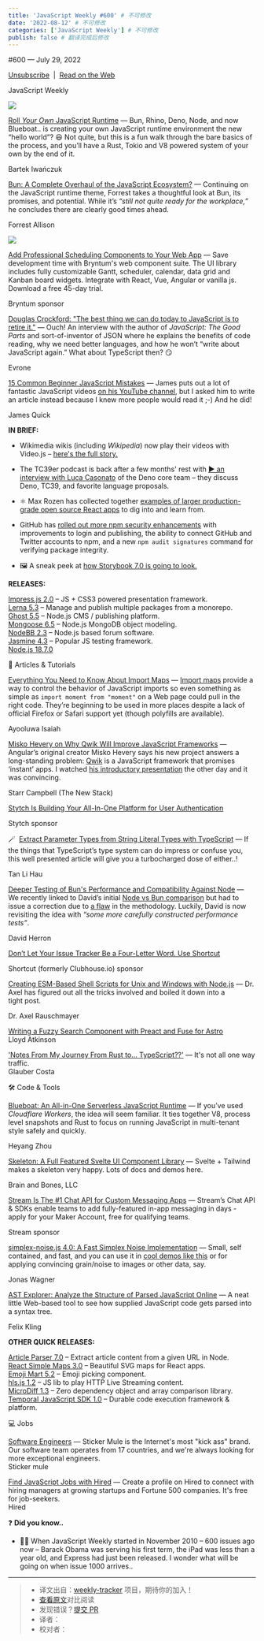 ```yaml
---
title: 'JavaScript Weekly #600' # 不可修改
date: '2022-08-12' # 不可修改
categories: ['JavaScript Weekly'] # 不可修改
publish: false # 翻译完成后修改
---
```


<!--以上是预览信息，图片一张或限制百字左右，前者优先，全文请使用二级及以下标题-->
<!-- more -->

#​600 — July 29, 2022

[Unsubscribe](https://javascriptweekly.com/link/126974/web)  |  [Read on the Web](https://javascriptweekly.com/link/126975/web)

JavaScript Weekly

[![](https://res.cloudinary.com/cpress/image/upload/w_1280,e_sharpen:60/vauznv9xcrp6ongaemdk.jpg)](https://javascriptweekly.com/link/126976/web)

[Roll _Your Own_ JavaScript Runtime](https://javascriptweekly.com/link/126976/web "deno.com") — Bun, Rhino, Deno, Node, and now Blueboat.. is creating your own JavaScript runtime environment the new “hello world”? 😆 Not quite, but this is a fun walk through the bare basics of the process, and you’ll have a Rust, Tokio and V8 powered system of your own by the end of it.

Bartek Iwańczuk

[Bun: A Complete Overhaul of the JavaScript Ecosystem?](https://javascriptweekly.com/link/126977/web "www.lunasec.io") — Continuing on the JavaScript runtime theme, Forrest takes a thoughtful look at Bun, its promises, and potential. While it’s _“still not quite ready for the workplace,”_ he concludes there are clearly good times ahead.

Forrest Allison

[![](https://copm.s3.amazonaws.com/3db1ba3f.png)](https://javascriptweekly.com/link/126978/web)

[Add Professional Scheduling Components to Your Web App](https://javascriptweekly.com/link/126978/web "bryntum.com") — Save development time with Bryntum's web component suite. The UI library includes fully customizable Gantt, scheduler, calendar, data grid and Kanban board widgets. Integrate with React, Vue, Angular or vanilla js. Download a free 45-day trial.

Bryntum sponsor

[Douglas Crockford: "The best thing we can do today to JavaScript is to retire it."](https://javascriptweekly.com/link/126979/web "evrone.com") — Ouch! An interview with the author of _JavaScript: The Good Parts_ and sort-of-inventor of JSON where he explains the benefits of code reading, why we need better languages, and how he won’t “write about JavaScript again.” What about TypeScript then? 😏

Evrone

[15 Common Beginner JavaScript Mistakes](https://javascriptweekly.com/link/127016/web "www.jamesqquick.com") — James puts out a lot of fantastic JavaScript videos [on his YouTube channel](https://javascriptweekly.com/link/127017/web), but I asked him to write an article instead because I knew more people would read it ;-) And he did!

James Quick

**IN BRIEF:**

*   Wikimedia wikis (including _Wikipedia_) now play their videos with Video.js – [here's the full story.](https://javascriptweekly.com/link/126983/web)
    
*   The TC39er podcast is back after a few months' rest with [▶️ an interview with Luca Casonato](https://javascriptweekly.com/link/126982/web) of the Deno core team – they discuss Deno, TC39, and favorite language proposals.
    
*   ⚛️ Max Rozen has collected together [examples of larger production-grade open source React apps](https://javascriptweekly.com/link/127003/web) to dig into and learn from.
    
*   GitHub has [rolled out more npm security enhancements](https://javascriptweekly.com/link/126980/web) with improvements to login and publishing, the ability to connect GitHub and Twitter accounts to npm, and a new `npm audit signatures` command for verifying package integrity.
    
*   🖼 A sneak peek at [how Storybook 7.0 is going to look.](https://javascriptweekly.com/link/126981/web)
    

**RELEASES:**

[Impress.js 2.0](https://javascriptweekly.com/link/127019/web) – JS + CSS3 powered presentation framework.  
[Lerna 5.3](https://javascriptweekly.com/link/126984/web) – Manage and publish multiple packages from a monorepo.  
[Ghost 5.5](https://javascriptweekly.com/link/126985/web) – Node.js CMS / publishing platform.  
[Mongoose 6.5](https://javascriptweekly.com/link/126986/web) – Node.js MongoDB object modeling.  
[NodeBB 2.3](https://javascriptweekly.com/link/126987/web) – Node.js based forum software.  
[Jasmine 4.3](https://javascriptweekly.com/link/126988/web) – Popular JS testing framework.  
[Node.js 18.7.0](https://javascriptweekly.com/link/126989/web)

📒 Articles & Tutorials

[Everything You Need to Know About Import Maps](https://javascriptweekly.com/link/126990/web "www.honeybadger.io") — [Import maps](https://javascriptweekly.com/link/126991/web) provide a way to control the behavior of JavaScript imports so even something as simple as `import moment from "moment"` on a Web page could pull in the right code. They’re beginning to be used in more places despite a lack of official Firefox or Safari support yet (though polyfills are available).

Ayooluwa Isaiah

[Misko Hevery on Why Qwik Will Improve JavaScript Frameworks](https://javascriptweekly.com/link/126992/web "thenewstack.io") — Angular’s original creator Misko Hevery says his new project answers a long-standing problem: [Qwik](https://javascriptweekly.com/link/126993/web) is a JavaScript framework that promises ‘instant’ apps. I watched [his introductory presentation](https://javascriptweekly.com/link/126994/web) the other day and it was convincing.

Starr Campbell (The New Stack)

[Stytch Is Building Your All-In-One Platform for User Authentication](https://javascriptweekly.com/link/126995/web "stytch.com")

Stytch sponsor

🪄  [Extract Parameter Types from String Literal Types with TypeScript](https://javascriptweekly.com/link/126996/web "lihautan.com") — If the things that TypeScript’s type system can do impress or confuse you, this well presented article will give you a turbocharged dose of either..!

Tan Li Hau

[Deeper Testing of Bun's Performance and Compatibility Against Node](https://javascriptweekly.com/link/126998/web "techsparx.com") — We recently linked to David’s initial [Node vs Bun comparison](https://javascriptweekly.com/link/126999/web) but had to issue a correction due to [a flaw](https://javascriptweekly.com/link/127000/web) in the methodology. Luckily, David is now revisiting the idea with _“some more carefully constructed performance tests”_.

David Herron

[Don’t Let Your Issue Tracker Be a Four-Letter Word. Use Shortcut](https://javascriptweekly.com/link/127001/web "shortcut.com")

Shortcut (formerly Clubhouse.io) sponsor

[Creating ESM-Based Shell Scripts for Unix and Windows with Node.js](https://javascriptweekly.com/link/126997/web "2ality.com") — Dr. Axel has figured out all the tricks involved and boiled it down into a tight post.

Dr. Axel Rauschmayer

[Writing a Fuzzy Search Component with Preact and Fuse for Astro](https://javascriptweekly.com/link/127021/web)  
Lloyd Atkinson

['Notes From My Journey From Rust to... TypeScript??'](https://javascriptweekly.com/link/127002/web) — It's not all one way traffic.  
Glauber Costa

🛠 Code & Tools

[Blueboat: An All-in-One Serverless JavaScript Runtime](https://javascriptweekly.com/link/127004/web "blueboat.io") — If you’ve used _Cloudflare Workers_, the idea will seem familiar. It ties together V8, process level snapshots and Rust to focus on running JavaScript in multi-tenant style safely and quickly.

Heyang Zhou

[Skeleton: A Full Featured Svelte UI Component Library](https://javascriptweekly.com/link/127022/web "skeleton.brainandbonesllc.com") — Svelte + Tailwind makes a skeleton very happy. Lots of docs and demos here.

Brain and Bones, LLC

[Stream Is The #1 Chat API for Custom Messaging Apps](https://javascriptweekly.com/link/127005/web "getstream.io") — Stream’s Chat API & SDKs enable teams to add fully-featured in-app messaging in days - apply for your Maker Account, free for qualifying teams.

Stream sponsor

[simplex-noise.js 4.0: A Fast Simplex Noise Implementation](https://javascriptweekly.com/link/127006/web "github.com") — Small, self contained, and fast, and you can use it in [cool demos like this](https://javascriptweekly.com/link/127007/web) or for applying convincing grain/noise to images or other data, say.

Jonas Wagner

[AST Explorer: Analyze the Structure of Parsed JavaScript Online](https://javascriptweekly.com/link/127008/web "astexplorer.net") — A neat little Web-based tool to see how supplied JavaScript code gets parsed into a syntax tree.

Felix Kling

**OTHER QUICK RELEASES:**

[Article Parser 7.0](https://javascriptweekly.com/link/127009/web) – Extract article content from a given URL in Node.  
[React Simple Maps 3.0](https://javascriptweekly.com/link/127010/web) – Beautiful SVG maps for React apps.  
[Emoji Mart 5.2](https://javascriptweekly.com/link/127011/web) – Emoji picking component.  
[hls.js 1.2](https://javascriptweekly.com/link/127012/web) – JS lib to play HTTP Live Streaming content.  
[MicroDiff 1.3](https://javascriptweekly.com/link/127013/web) – Zero dependency object and array comparison library.  
[Temporal JavaScript SDK 1.0](https://javascriptweekly.com/link/127025/web) – Durable code execution framework & platform.

💻 Jobs

[Software Engineers](https://javascriptweekly.com/link/127014/web) — Sticker Mule is the Internet's most "kick ass" brand. Our software team operates from 17 countries, and we're always looking for more exceptional engineers.  
Sticker mule

[Find JavaScript Jobs with Hired](https://javascriptweekly.com/link/127015/web) — Create a profile on Hired to connect with hiring managers at growing startups and Fortune 500 companies. It's free for job-seekers.  
Hired

❓ **Did you know..**

*   👴🏻 When JavaScript Weekly started in November 2010 – 600 issues ago now – Barack Obama was serving his first term, the iPad was less than a year old, and Express had just been released. I wonder what will be going on when issue 1000 arrives..

---
> * 译文出自：[weekly-tracker](https://github.com/FEDarling/weekly-tracker) 项目，期待你的加入！
> * [查看原文](https://javascriptweekly.com/issues/600)对比阅读
> * 发现错误？[提交 PR](https://github.com/FEDarling/weekly-tracker/blob/main/weeklys/javascript_weekly/600)
> * 译者：
> * 校对者：
